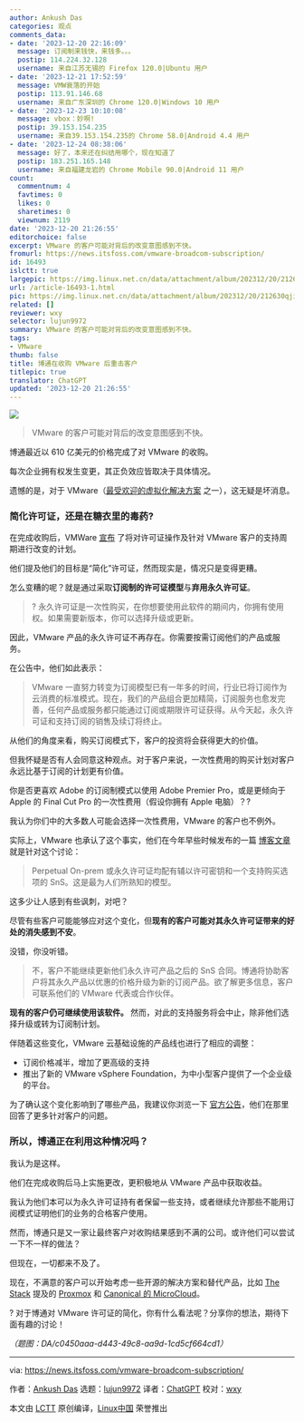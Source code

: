 ```yaml
---
author: Ankush Das
categories: 观点
comments_data:
- date: '2023-12-20 22:16:09'
  message: 订阅制来钱快，来钱多。。。
  postip: 114.224.32.128
  username: 来自江苏无锡的 Firefox 120.0|Ubuntu 用户
- date: '2023-12-21 17:52:59'
  message: VMW衰落的开始
  postip: 113.91.146.68
  username: 来自广东深圳的 Chrome 120.0|Windows 10 用户
- date: '2023-12-23 10:10:08'
  message: vbox：妙啊!
  postip: 39.153.154.235
  username: 来自39.153.154.235的 Chrome 58.0|Android 4.4 用户
- date: '2023-12-24 08:38:06'
  message: 好了，本来还在纠结用哪个，现在知道了
  postip: 183.251.165.148
  username: 来自福建龙岩的 Chrome Mobile 90.0|Android 11 用户
count:
  commentnum: 4
  favtimes: 0
  likes: 0
  sharetimes: 0
  viewnum: 2119
date: '2023-12-20 21:26:55'
editorchoice: false
excerpt: VMware 的客户可能对背后的改变意图感到不快。
fromurl: https://news.itsfoss.com/vmware-broadcom-subscription/
id: 16493
islctt: true
largepic: https://img.linux.net.cn/data/attachment/album/202312/20/212630qjiljtawfkklrnvp.jpg
url: /article-16493-1.html
pic: https://img.linux.net.cn/data/attachment/album/202312/20/212630qjiljtawfkklrnvp.jpg.thumb.jpg
related: []
reviewer: wxy
selector: lujun9972
summary: VMware 的客户可能对背后的改变意图感到不快。
tags:
- VMware
thumb: false
title: 博通在收购 VMware 后重击客户
titlepic: true
translator: ChatGPT
updated: '2023-12-20 21:26:55'
---
```


![](https://img.linux.net.cn/data/attachment/album/202312/20/212630qjiljtawfkklrnvp.jpg)



> 
> VMware 的客户可能对背后的改变意图感到不快。
> 
> 
> 


博通最近以 610 亿美元的价格完成了对 VMware 的收购。


每次企业拥有权发生变更，其正负效应皆取决于具体情况。


遗憾的是，对于 VMware（[最受欢迎的虚拟化解决方案](https://itsfoss.com/virtualization-software-linux/) 之一），这无疑是坏消息。


### 简化许可证，还是在糖衣里的毒药?


在完成收购后，VMWare [宣布](https://news.vmware.com/company/vmware-by-broadcom-business-transformation) 了将对许可证操作及针对 VMware 客户的支持周期进行改变的计划。


他们提及他们的目标是“简化”许可证，然而现实是，情况只是变得更糟。


怎么变糟的呢？就是通过采取**订阅制的许可证模型**与**弃用永久许可证**。



> 
> ? 永久许可证是一次性购买，在你想要使用此软件的期间内，你拥有使用权。如果需要新版本，你可以选择升级或更新。
> 
> 
> 


因此，VMware 产品的永久许可证不再存在。你需要按需订阅他们的产品或服务。


在公告中，他们如此表示：



> 
> VMware 一直努力转变为订阅模型已有一年多的时间，行业已将订阅作为云消费的标准模式。现在，我们的产品组合更加精简，订阅服务也愈发完善，任何产品或服务都只能通过订阅或期限许可证获得。从今天起，永久许可证和支持订阅的销售及续订将终止。
> 
> 
> 


从他们的角度来看，购买订阅模式下，客户的投资将会获得更大的价值。


但我怀疑是否有人会同意这种观点。对于客户来说，一次性费用的购买计划对客户永远比基于订阅的计划更有价值。


你是否更喜欢 Adobe 的订阅制模式以使用 Adobe Premier Pro，或是更倾向于 Apple 的 Final Cut Pro 的一次性费用（假设你拥有 Apple 电脑）？?


我认为你们中的大多数人可能会选择一次性费用，VMware 的客户也不例外。


实际上，VMware 也承认了这个事实，他们在今年早些时候发布的一篇 [博客文章](https://octo.vmware.com/perpetual-term-or-saas/) 就是针对这个讨论：



> 
> Perpetual On-prem 或永久许可证均配有辅以许可密钥和一个支持购买选项的 SnS。这是最为人们所熟知的模型。
> 
> 
> 


这多少让人感到有些讽刺，对吧？


尽管有些客户可能能够应对这个变化，但**现有的客户可能对其永久许可证带来的好处的消失感到不安**。


没错，你没听错。



> 
> 不，客户不能继续更新他们永久许可产品之后的 SnS 合同。博通将协助客户将其永久产品以优惠的价格升级为新的订阅产品。欲了解更多信息，客户可联系他们的 VMware 代表或合作伙伴。
> 
> 
> 


**现有的客户仍可继续使用该软件。** 然而，对此的支持服务将会中止，除非他们选择升级或转为订阅制计划。


伴随着这些变化，VMware 云基础设施的产品线也进行了相应的调整：


* 订阅价格减半，增加了更高级的支持
* 推出了新的 VMware vSphere Foundation，为中小型客户提供了一个企业级的平台。


为了确认这个变化影响到了哪些产品，我建议你浏览一下 [官方公告](https://news.vmware.com/company/vmware-by-broadcom-business-transformation)，他们在那里回答了更多针对客户的问题。


### 所以，博通正在利用这种情况吗？


我认为是这样。


他们在完成收购后马上实施更改，更积极地从 VMware 产品中获取收益。


我认为他们本可以为永久许可证持有者保留一些支持，或者继续允许那些不能用订阅模式证明他们的业务的合格客户使用。


然而，博通只是又一家让最终客户对收购结果感到不满的公司。或许他们可以尝试一下不一样的做法？


但现在，一切都来不及了。


现在，不满意的客户可以开始考虑一些开源的解决方案和替代产品，比如 [The Stack](https://www.thestack.technology/broadcom-is-killing-off-vmware-perpetual-licences-sns/) 提及的 [Proxmox](https://www.proxmox.com/) 和 [Canonical 的 MicroCloud](https://canonical.com/microcloud)。


? 对于博通对 VMware 许可证的简化，你有什么看法呢？分享你的想法，期待下面有趣的讨论！


*（题图：DA/c0450aaa-d443-49c8-aa9d-1cd5cf664cd1）*




---


via: <https://news.itsfoss.com/vmware-broadcom-subscription/>


作者：[Ankush Das](https://news.itsfoss.com/author/ankush/) 选题：[lujun9972](https://github.com/lujun9972) 译者：[ChatGPT](https://linux.cn/lctt/ChatGPT) 校对：[wxy](https://github.com/wxy)


本文由 [LCTT](https://github.com/LCTT/TranslateProject) 原创编译，[Linux中国](https://linux.cn/) 荣誉推出